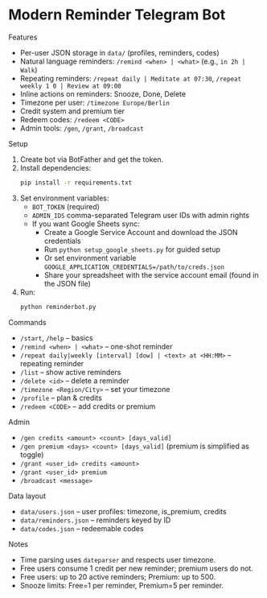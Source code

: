 Modern Reminder Telegram Bot
============================

Features
- Per-user JSON storage in `data/` (profiles, reminders, codes)
- Natural language reminders: `/remind <when> | <what>` (e.g., `in 2h | Walk`)
- Repeating reminders: `/repeat daily | Meditate at 07:30`, `/repeat weekly 1 0 | Review at 09:00`
- Inline actions on reminders: Snooze, Done, Delete
- Timezone per user: `/timezone Europe/Berlin`
- Credit system and premium tier
- Redeem codes: `/redeem <CODE>`
- Admin tools: `/gen`, `/grant`, `/broadcast`

Setup
1) Create bot via BotFather and get the token.
2) Install dependencies:
   ```bash
   pip install -r requirements.txt
   ```
3) Set environment variables:
   - `BOT_TOKEN` (required)
   - `ADMIN_IDS` comma-separated Telegram user IDs with admin rights
   - If you want Google Sheets sync: 
     * Create a Google Service Account and download the JSON credentials
     * Run `python setup_google_sheets.py` for guided setup
     * Or set environment variable `GOOGLE_APPLICATION_CREDENTIALS=/path/to/creds.json`
     * Share your spreadsheet with the service account email (found in the JSON file)
4) Run:
   ```bash
   python reminderbot.py
   ```

Commands
- `/start`, `/help` – basics
- `/remind <when> | <what>` – one-shot reminder
- `/repeat daily|weekly [interval] [dow] | <text> at <HH:MM>` – repeating reminder
- `/list` – show active reminders
- `/delete <id>` – delete a reminder
- `/timezone <Region/City>` – set your timezone
- `/profile` – plan & credits
- `/redeem <CODE>` – add credits or premium

Admin
- `/gen credits <amount> <count> [days_valid]`
- `/gen premium <days> <count> [days_valid]` (premium is simplified as toggle)
- `/grant <user_id> credits <amount>`
- `/grant <user_id> premium`
- `/broadcast <message>`

Data layout
- `data/users.json` – user profiles: timezone, is_premium, credits
- `data/reminders.json` – reminders keyed by ID
- `data/codes.json` – redeemable codes

Notes
- Time parsing uses `dateparser` and respects user timezone.
- Free users consume 1 credit per new reminder; premium users do not.
- Free users: up to 20 active reminders; Premium: up to 500.
- Snooze limits: Free=1 per reminder, Premium=5 per reminder.

